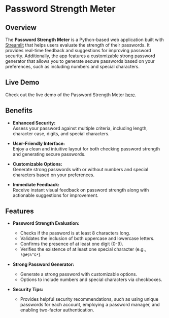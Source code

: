 # Password Strength Meter

## Overview

The **Password Strength Meter** is a Python-based web application built with [Streamlit](https://streamlit.io/) that helps users evaluate the strength of their passwords. It provides real-time feedback and suggestions for improving password security. Additionally, the app features a customizable strong password generator that allows you to generate secure passwords based on your preferences, such as including numbers and special characters.

## Live Demo

Check out the live demo of the Password Strength Meter [here](YOUR_LIVE_DEMO_LINK).

## Benefits

- **Enhanced Security:**  
  Assess your password against multiple criteria, including length, character case, digits, and special characters.
  
- **User-Friendly Interface:**  
  Enjoy a clean and intuitive layout for both checking password strength and generating secure passwords.

- **Customizable Options:**  
  Generate strong passwords with or without numbers and special characters based on your preferences.

- **Immediate Feedback:**  
  Receive instant visual feedback on password strength along with actionable suggestions for improvement.

## Features

- **Password Strength Evaluation:**
  - Checks if the password is at least 8 characters long.
  - Validates the inclusion of both uppercase and lowercase letters.
  - Confirms the presence of at least one digit (0-9).
  - Verifies the existence of at least one special character (e.g., `!@#$%^&*`).
  
- **Strong Password Generator:**
  - Generate a strong password with customizable options.
  - Options to include numbers and special characters via checkboxes.
  
- **Security Tips:**
  - Provides helpful security recommendations, such as using unique passwords for each account, employing a password manager, and enabling two-factor authentication.